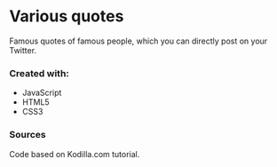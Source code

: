 # Various quotes 
Famous quotes of famous people, which you can directly post on your Twitter.

### Created with:
* JavaScript
* HTML5
* CSS3

### Sources 
Code based on Kodilla.com tutorial. 
